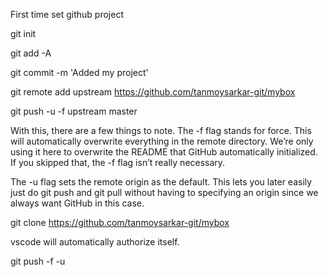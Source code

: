 First time set github project

git init

git add -A

git commit -m 'Added my project'

git remote add upstream https://github.com/tanmoysarkar-git/mybox

git push -u -f upstream master

With this, there are a few things to note. The -f flag stands for force. This will automatically overwrite everything in the remote directory. We’re only using it here to overwrite the README that GitHub automatically initialized. If you skipped that, the -f flag isn’t really necessary.

The -u flag sets the remote origin as the default. This lets you later easily just do git push and git pull without having to specifying an origin since we always want GitHub in this case.

git clone https://github.com/tanmoysarkar-git/mybox

vscode will automatically authorize itself. 

git push -f -u